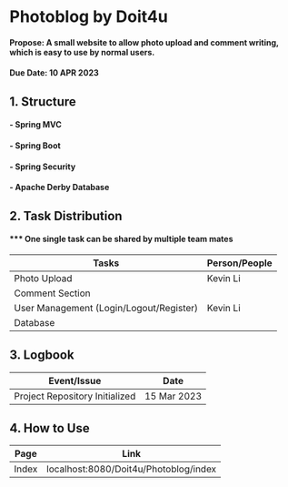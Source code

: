 # Photoblog by Doit4u
#### Propose: A small website to allow photo upload and comment writing, which is easy to use by normal users. 
#### Due Date: 10 APR 2023

## 1. Structure
#### - Spring MVC
#### - Spring Boot
#### - Spring Security
#### - Apache Derby Database

## 2. Task Distribution
#### *** One single task can be shared by multiple team mates
| Tasks | Person/People |
| -| - |
| Photo Upload | Kevin Li  |
| Comment Section  |  |
| User Management (Login/Logout/Register) | Kevin Li
| Database |  |

## 3. Logbook
| Event/Issue | Date |
| - | - |
| Project Repository Initialized | 15 Mar 2023 |

## 4. How to Use
| Page | Link |
| - | - |
| Index | localhost:8080/Doit4u/Photoblog/index |
